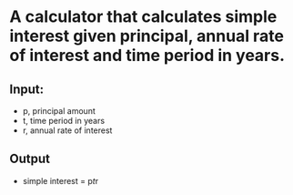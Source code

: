 # A calculator that calculates simple interest given principal, annual rate of interest and time period in years.

## Input:
- p, principal amount
- t, time period in years
- r, annual rate of interest

## Output
- simple interest = p*t*r
